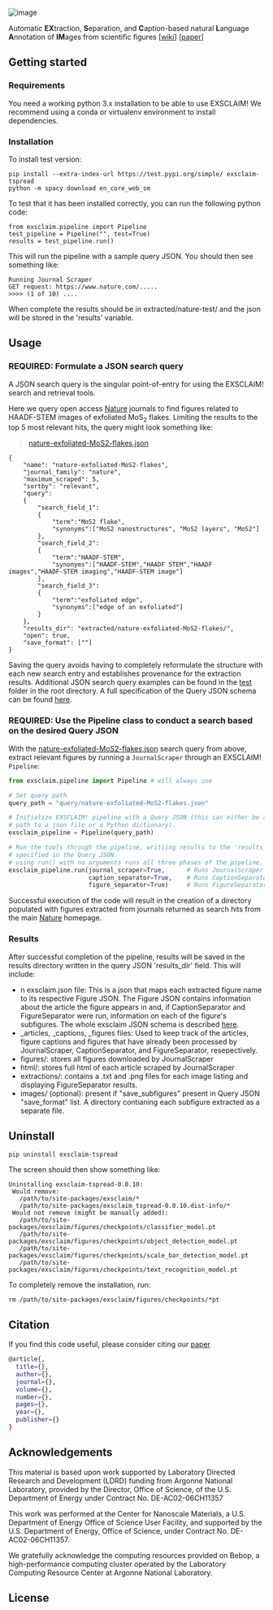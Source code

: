 ![image](https://drive.google.com/uc?export=view&id=142XkACsDxT9r9VgVg0RUsVvjJhaBqRIs)

Automatic **EX**traction, **S**eparation, and **C**aption-based natural **L**anguage **A**nnotation of **IM**ages from scientific figures 
[[wiki](https://gitlab.com/MaterialEyes/exsclaim/wikis/home)] [[paper](https://)]


## Getting started

### Requirements
You need a working python 3.x installation to be able to use EXSCLAIM! We recommend using a conda or virtualenv environment to install dependencies. 

### Installation

To install test version:
```
pip install --extra-index-url https://test.pypi.org/simple/ exsclaim-tspread
python -m spacy download en_core_web_sm
```
To test that it has been installed correctly, you can run the following python code:
```
from exsclaim.pipeline import Pipeline
test_pipeline = Pipeline("", test=True)
results = test_pipeline.run()
```
This will run the pipeline with a sample query JSON. You should then see something like:
```
Running Journal Scraper
GET request: https://www.nature.com/.....
>>>> (1 of 10) ....
```
When complete the results should be in extracted/nature-test/ and the json will be stored in the 'results' variable.

## Usage

### REQUIRED: Formulate a JSON search query
A JSON search query is the singular point-of-entry for using the EXSCLAIM! search and retrieval tools.

Here we query open access [Nature](https://www.nature.com) journals to find figures related to HAADF-STEM images of exfoliated MoS<sub>2</sub> flakes. Limiting the results to the top 5 most relevant hits, the query might look something like:

> [nature-exfoliated-MoS2-flakes.json](https://github.com/eschwenk/exsclaim-prerelease/tree/master/test/query/nature-exfoliated-MoS2-flakes.json) 
```
{   
    "name": "nature-exfoliated-MoS2-flakes",
    "journal_family": "nature",
    "maximum_scraped": 5,
    "sortby": "relevant",
    "query":
    {
        "search_field_1":
        {
            "term":"MoS2 flake",
            "synonyms":["MoS2 nanostructures", "MoS2 layers", "MoS2"]
        },
        "search_field_2": 
        {
            "term":"HAADF-STEM",
            "synonyms":["HAADF-STEM","HAADF STEM","HAADF images","HAADF-STEM imaging","HAADF-STEM image"]
        },
        "search_field_3": 
        {
            "term":"exfoliated edge",
            "synonyms":["edge of an exfoliated"]
        }
    },
    "results_dir": "extracted/nature-exfoliated-MoS2-flakes/",
    "open": true,
    "save_format": [""]
}
```
Saving the query avoids having to completely reformulate the structure with each new search entry and establishes provenance for the extraction results. Additional JSON search query examples can be found in the [test](https://github.com/eschwenk/exsclaim-prerelease/tree/master/test) folder in the root directory. A full specification of the Query JSON schema can be found [here](https://github.com/MaterialEyes/exsclaim/wiki/JSON-Schema#query-json-).

### REQUIRED: Use the Pipeline class to conduct a search based on the desired Query JSON
With the [nature-exfoliated-MoS2-flakes.json](https://github.com/eschwenk/exsclaim-prerelease/tree/master/test/query/nature-exfoliated-MoS2-flakes.json) search query from above, extract relevant figures by running a <code>JournalScraper</code> through an EXSCLAIM! <code>Pipeline</code>:

```python
from exsclaim.pipeline import Pipeline # will always use

# Set query path
query_path = "query/nature-exfoliated-MoS2-flakes.json"

# Initialize EXSCLAIM! pipeline with a Query JSON (this can either be a
# path to a json file or a Python dictionary).
exsclaim_pipeline = Pipeline(query_path) 

# Run the tools through the pipeline, writiing results to the 'results_dir'
# specified in the Query JSON. 
# using run() with no arguments runs all three phases of the pipeline.
exsclaim_pipeline.run(journal_scraper=True,      # Runs JournalScraper module
                      caption_separator=True,    # Runs CaptionSeparator module    
                      figure_separator=True)     # Runs FigureSeparator module

```
Successful execution of the code will result in the creation of a directory populated with figures extracted from journals returned as search hits from the main [Nature](https://www.nature.com) homepage.

### Results

After successful completion of the pipeline, results will be saved in the results directory written in the query JSON 'results_dir' field. This will include:
 - n exsclaim.json file: This is a json that maps each extracted figure name to its respective Figure JSON. The Figure JSON contains information about the article the figure appears in and, if CaptionSeparator and FigureSeparator were run, information on each of the figure's subfigures. The whole exsclaim JSON schema is described [here](https://github.com/MaterialEyes/exsclaim/wiki/JSON-Schema#exsclaim-json-).
 - _articles, _captions, _figures files: Used to keep track of the articles, figure captions and figures that have already been processed by JournalScraper, CaptionSeparator, and FigureSeparator, resepectively. 
 - figures/: stores all figures downloaded by JournalScraper
 - html/: stores full html of each article scraped by JournalScraper
 - extractions/: contains a .txt and .png files for each image listing and displaying FigureSeparator results. 
 - images/ (optional): present if "save_subfigures" present in Query JSON "save_format" list. A directory contianing each subfigure extracted as a separate file. 

 ## Uninstall
 ```
 pip uninstall exsclaim-tspread
 ```
 The screen should then show something like:
 ```
 Uninstalling exsclaim-tspread-0.0.10:
  Would remove:
    /path/to/site-packages/exsclaim/*
    /path/to/site-packages/exsclaim_tspread-0.0.10.dist-info/*
  Would not remove (might be manually added):
    /path/to/site-packages/exsclaim/figures/checkpoints/classifier_model.pt
    /path/to/site-packages/exsclaim/figures/checkpoints/object_detection_model.pt
    /path/to/site-packages/exsclaim/figures/checkpoints/scale_bar_detection_model.pt
    /path/to/site-packages/exsclaim/figures/checkpoints/text_recognition_model.pt
```
To completely remove the installation, run:
```
rm /path/to/site-packages/exsclaim/figures/checkpoints/*pt
```


## Citation
If you find this code useful, please consider citing our [paper](#paper)
```sh
@article{,
  title={},
  author={},
  journal={},
  volume={},
  number={},
  pages={},
  year={},
  publisher={}
}
```

## Acknowledgements <a name="credits"></a>
This material is based upon work supported by Laboratory Directed Research and Development (LDRD) funding from Argonne National Laboratory, provided by the Director, Office of Science, of the U.S. Department of Energy under Contract No. DE-AC02-06CH11357

This work was performed at the Center for Nanoscale Materials, a U.S. Department of Energy Office of Science User Facility, and supported by the U.S. Department of Energy, Office of Science, under Contract No. DE-AC02-06CH11357.

We gratefully acknowledge the computing resources provided on Bebop, a high-performance computing cluster operated by the Laboratory Computing Resource Center at Argonne National Laboratory.

## License <a name="license"></a>
